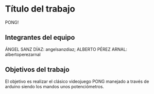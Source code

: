 ﻿# Título del trabajo

PONG!

## Integrantes del equipo

ÁNGEL SANZ DÍAZ: angelsanzdiaz; ALBERTO PÉREZ ARNAL: albertoperezarnal

## Objetivos del trabajo

El objetivo es realizar el clásico videojuego PONG manejado a través de arduino siendo los mandos unos potenciómetros.
